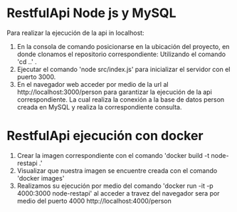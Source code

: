 # RestfulApi Node js y MySQL

Para realizar la ejecución de la api in localhost:

1. En la consola de comando posicionarse en la ubicación del proyecto, en donde clonamos el repositorio correspondiente: Utilizando el comando 'cd ..' .
2. Ejecutar el comando 'node src/index.js' para inicializar el servidor con el puerto 3000.
3. En el navegador web acceder por medio de la url al http://localhost:3000/person para garantizar la ejecución de la api correspondiente. La cual realiza la conexión a la base de datos person creada en MySQL y realiza la correspondiente consulta.

# RestfulApi ejecución con docker

1. Crear la imagen correspondiente con el comando 'docker build -t node-restapi .'
2. Visualizar que nuestra imagen se encuentre creada con el comando 'docker images'
3. Realizamos su ejecución por medio del comando 'docker run -it -p 4000:3000 node-restapi' al acceder a travez del navegador sera por medio del puerto 4000 http://localhost:4000/person

